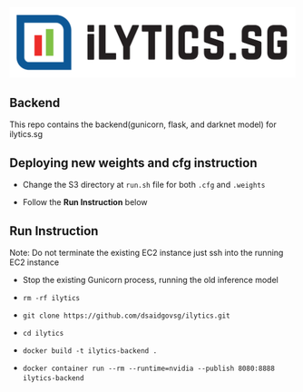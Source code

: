 ![alt text](logo.png)

## Backend

This repo contains the backend(gunicorn, flask, and darknet model) for ilytics.sg 

## Deploying new weights and cfg instruction

- Change the S3 directory at `run.sh` file for both `.cfg` and `.weights` 

- Follow the **Run Instruction** below

## Run Instruction
Note: Do not terminate the existing EC2 instance just ssh into the running EC2 instance

- Stop the existing Gunicorn process, running the old inference model

- `rm -rf ilytics`

- `git clone https://github.com/dsaidgovsg/ilytics.git`

- `cd ilytics`

- `docker build -t ilytics-backend .`

- `docker container run --rm --runtime=nvidia --publish 8080:8888 ilytics-backend`




